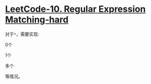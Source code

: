 # [LeetCode-10. Regular Expression Matching-hard](https://leetcode.cn/problems/regular-expression-matching/)



对于`*`，需要实现: 

0个

1个

多个

等情况。
